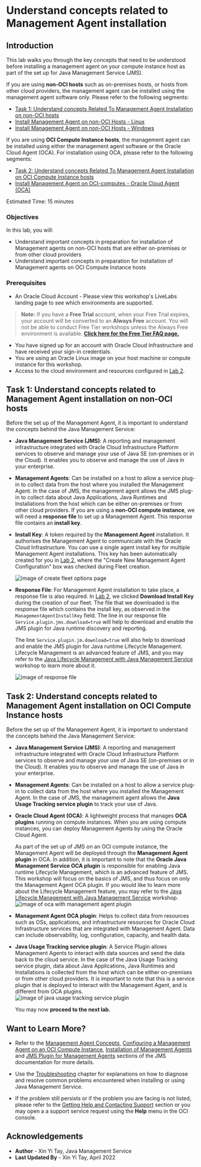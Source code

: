 # Understand concepts related to Management Agent installation

## Introduction

This lab walks you through the key concepts that need to be understood before installing a management agent on your compute instance host as part of the set up for Java Management Service (JMS).

If you are using **non-OCI hosts** such as on-premises hosts, or hosts from other cloud providers, the management agent can be installed using the management agent software only. Please refer to the following segments:

- [Task 1: Understand concepts Related To Management Agent Installation on non-OCI hosts](?lab=understand-concepts-related-to-management-agent#task1understandconceptsrelatedtomanagementagentinstallationonnonocihosts)
- [Install Management Agent on non-OCI Hosts - Linux](?lab=set-up-of-management-agent-linux)
- [Install Management Agent on non-OCI Hosts - Windows](?lab=set-up-of-management-agent-windows)

If you are using **OCI Compute Instance hosts**, the management agent can be installed using either the management agent software or the Oracle Cloud Agent (OCA). For installation using OCA, please refer to the following segments:

- [Task 2: Understand concepts Related To Management Agent Installation on OCI Compute Instance hosts](?lab=understand-concepts-related-to-management-agent#task2understandconceptsrelatedtomanagementagentinstallationonocicomputeinstancehosts)
- [Install Management Agent on OCI-computes - Oracle Cloud Agent (OCA)](?lab=install-management-agent-oca)

Estimated Time: 15 minutes

### Objectives

In this lab, you will:

- Understand important concepts in preparation for installation of Management agents on non-OCI hosts that are either on-premises or from other cloud providers
- Understand important concepts in preparation for installation of Management agents on OCI Compute Instance hosts

### Prerequisites
- An Oracle Cloud Account - Please view this workshop's LiveLabs landing page to see which environments are supported. 
>**Note:** If you have a **Free Trial** account, when your Free Trial expires, your account will be converted to an **Always Free** account. You will not be able to conduct Free Tier workshops unless the Always Free environment is available.
**[Click here for the Free Tier FAQ page.](https://www.oracle.com/cloud/free/faq.html)**

- You have signed up for an account with Oracle Cloud Infrastructure and have received your sign-in credentials.
- You are using an Oracle Linux image on your host machine or compute instance for this workshop.
- Access to the cloud environment and resources configured in [Lab 2](?lab=setup-a-fleet).

## Task 1: Understand concepts related to Management Agent installation on non-OCI hosts

Before the set up of the Management Agent, it is important to understand the concepts behind the Java Management Service:

- **Java Management Service (JMS)**: A reporting and management infrastructure integrated with Oracle Cloud Infrastructure Platform services to observe and manage your use of Java SE (on-premises or in the Cloud). It enables you to observe and manage the use of Java in your enterprise.

- **Management Agents**: Can be installed on a host to allow a service plug-in to collect data from the host where you installed the Management Agent. In the case of JMS, the management agent allows the JMS plug-in to collect data about Java Applications, Java Runtimes and Installations from the host which can be either on-premises or from other cloud providers. If you are using a **non-OCI compute instance**, we will need a **response file** to set up a Management Agent. This response file contains an **install key**.

* **Install Key**: A token required by the **Management Agent** installation. It authorises the Management Agent to communicate with the Oracle Cloud Infrastructure. You can use a single agent install key for multiple Management Agent installations.
  This key has been automatically created for you in [Lab 2](?lab=setup-a-fleet), where the "Create New Management Agent Configuration" box was checked during Fleet creation.

  ![image of create fleet options page](/../images/create-fleet.png)

* **Response File**: For Management Agent installation to take place, a response file is also required. In [Lab 2](?lab=setup-a-fleet), we clicked **Download Install Key** during the creation of our fleet. The file that we downloaded is the response file which contains the install key, as observed in the `ManagementAgentInstallKey` field. The line in our response file `Service.plugin.jms.download=true` will help to download and enable the JMS plugin for Java runtime discovery and reporting.

  The line `Service.plugin.jm.download=true` will also help to download and enable the JMS plugin for Java runtime Lifecycle Management. Lifecycle Management is an advanced feature of JMS, and you may refer to the [Java Lifecycle Management with Java Management Service](../../java-management-lifecycle-management/workshops/freetier/index.html?lab=introduction/introduction) workshop to learn more about it.

  ![image of response file](/../images/input-rsp-updated.png)

## Task 2: Understand concepts related to Management Agent installation on OCI Compute Instance hosts

Before the set up of the Management Agent, it is important to understand the concepts behind the Java Management Service:

- **Java Management Service (JMS)**: A reporting and management infrastructure integrated with Oracle Cloud Infrastructure Platform services to observe and manage your use of Java SE (on-premises or in the Cloud). It enables you to observe and manage the use of Java in your enterprise.

- **Management Agents**: Can be installed on a host to allow a service plug-in to collect data from the host where you installed the Management Agent. In the case of JMS, the management agent allows the **Java Usage Tracking service plugin** to track your use of Java.

- **Oracle Cloud Agent (OCA)**: A lightweight process that manages **OCA plugins** running on compute instances. When you are using compute instances, you can deploy Management Agents by using the Oracle Cloud Agent.

  As part of the set up of JMS on an OCI compute instance, the Management Agent will be deployed through the **Management Agent plugin** in OCA.
  In addition, it is important to note that the **Oracle Java Management Service OCA plugin** is responsible for enabling Java runtime Lifecycle Management, which is an advanced feature of JMS. This workshop will focus on the basics of JMS, and thus focus on only the Management Agent OCA plugin. If you would like to learn more about the Lifecycle Management feature, you may refer to the [Java Lifecycle Management with Java Management Service](../../java-management-lifecycle-management/workshops/freetier/index.html?lab=introduction/introduction) workshop.
  ![image of oca with management agent plugin](/../images/oca-plugins.png)

- **Management Agent OCA plugin**: Helps to collect data from resources such as OSs, applications, and infrastructure resources for Oracle Cloud Infrastructure services that are integrated with Management Agent. Data can include observability, log, configuration, capacity, and health data.

- **Java Usage Tracking service plugin**: A Service Plugin allows Management Agents to interact with data sources and send the data back to the cloud service. In the case of the Java Usage Tracking service plugin, data about Java Applications, Java Runtimes and Installations is collected from the host which can be either on-premises or from other cloud providers. It is important to note that this is a service plugin that is deployed to interact with the Management Agent, and is different from OCA plugins.
  ![image of java usage tracking service plugin](/../images/java-usage-tracking-service-plugin.png)

  You may now **proceed to the next lab.**

## Want to Learn More?

- Refer to the [Management Agent Concepts](https://docs.oracle.com/en-us/iaas/management-agents/doc/you-begin.html),
  [Configuring a Management Agent on an OCI Compute Instance](https://docs.oracle.com/en-us/iaas/jms/doc/agent-management.html), [Installation of Management Agents](https://docs.oracle.com/en-us/iaas/management-agents/doc/install-management-agent-chapter.html) and
  [JMS Plugin for Management Agents](https://docs.oracle.com/en-us/iaas/jms/doc/installing-management-agent-java-management-service.html) sections of the JMS documentation for more details.

- Use the [Troubleshooting](https://docs.oracle.com/en-us/iaas/jms/doc/troubleshooting.html#GUID-2D613C72-10F3-4905-A306-4F2673FB1CD3) chapter for explanations on how to diagnose and resolve common problems encountered when installing or using Java Management Service.

- If the problem still persists or if the problem you are facing is not listed, please refer to the [Getting Help and Contacting Support](https://docs.oracle.com/en-us/iaas/Content/GSG/Tasks/contactingsupport.htm) section or you may open a a support service request using the **Help** menu in the OCI console.

## Acknowledgements

- **Author** - Xin Yi Tay, Java Management Service
- **Last Updated By** - Xin Yi Tay, April 2022
